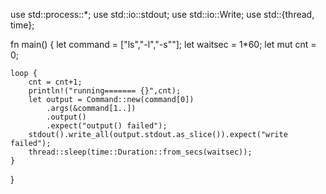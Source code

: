 use std::process::*;
use std::io::stdout;
use std::io::Write;
use std::{thread, time};

fn main() {
    let command = ["ls","-l","-s""];
    let waitsec = 1*60;
    let mut cnt = 0;
        
    loop {
        cnt = cnt+1;
        println!("running======= {}",cnt);
        let output = Command::new(command[0])
            .args(&command[1..])
            .output()
            .expect("output() failed");
        stdout().write_all(output.stdout.as_slice()).expect("write failed");
        thread::sleep(time::Duration::from_secs(waitsec));
    }   
}


